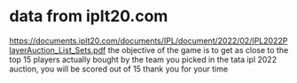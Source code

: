 # data from iplt20.com
https://documents.iplt20.com/documents/IPL/document/2022/02/IPL2022PlayerAuction_List_Sets.pdf
the objective of the game is to get as close to the top 15 players actually bought by the team you picked in the tata ipl 2022 auction, you will be scored out of 15
thank you for your time
